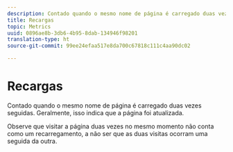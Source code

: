 ```yaml
---
description: Contado quando o mesmo nome de página é carregado duas vezes seguidas. Geralmente, isso indica que a página foi atualizada.
title: Recargas
topic: Metrics
uuid: 0896ae8b-3db6-4b95-8dab-134946f98201
translation-type: ht
source-git-commit: 99ee24efaa517e8da700c67818c111c4aa90dc02

---
```



# Recargas

Contado quando o mesmo nome de página é carregado duas vezes seguidas. Geralmente, isso indica que a página foi atualizada.

Observe que visitar a página duas vezes no mesmo momento não conta como um recarregamento, a não ser que as duas visitas ocorram uma seguida da outra.
